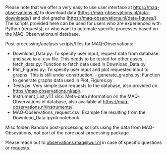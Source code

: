 Please note that we offer a very easy to use user interface at https://maq-observations.nl/ to download data (https://maq-observations.nl/data-downloads/) and plot graphs (https://maq-observations.nl/data-figures/). The scripts provided here can be used for users who are experienced with Python (requests), or who want to automate specific processes based on the MAQ-Observations.nl database.

Post-processing/analysis scripts/files for MAQ-Observations:

- Download_Data.py: To specify user input, request data from database and save to a .csv file. This needs to be tested for other cases.
      - fetch_data.py: Function to fetch data used in Download_Data.py
- Plot_Figures.py: To specify user input and plot requested input to graphs. This is still under construction.
      - generate_graphs.py: Function to generate graphs data used in Plot_Figures.py
- Tests.py: Very simple json requests to the database, also provided on https://maq-observations.nl/api/.
- Instrument_List_v1.1.xlsx: Meta-data information on the MAQ-Observations.nl database, also available at https://maq-observations.nl/instruments/.
- MAQ-Observations_request.csv: Example file resulting from the Download_Data.ipynb notebook.

Misc folder:
Random post-processing scripts using the data from MAQ-Obsevations, not part of the core post-processing package.

Please reach out to observations.maq@wur.nl in case of specific questions or requests.
